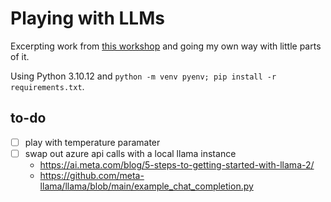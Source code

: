 # Playing with LLMs

Excerpting work from [this workshop](https://github.com/cesBis/intro-to-intelligent-apps/tree/workshop) and going my own way with little parts of it.

Using Python 3.10.12 and `python -m venv pyenv; pip install -r requirements.txt`.

## to-do

- [ ] play with temperature paramater
- [ ] swap out azure api calls with a local llama instance
    - https://ai.meta.com/blog/5-steps-to-getting-started-with-llama-2/
    - https://github.com/meta-llama/llama/blob/main/example_chat_completion.py
